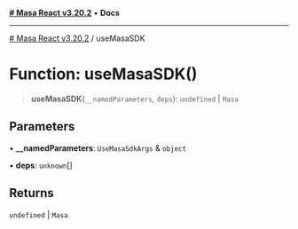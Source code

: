 [**# Masa React v3.20.2**](../README.md) • **Docs**

***

[# Masa React v3.20.2](../globals.md) / useMasaSDK

# Function: useMasaSDK()

> **useMasaSDK**(`__namedParameters`, `deps`): `undefined` \| `Masa`

## Parameters

• **\_\_namedParameters**: `UseMasaSdkArgs` & `object`

• **deps**: `unknown`[]

## Returns

`undefined` \| `Masa`
